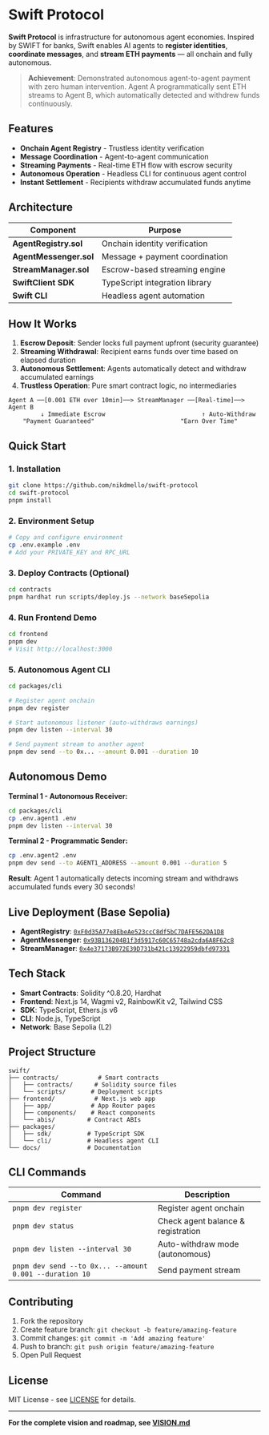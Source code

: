 # Swift Protocol

**Swift Protocol** is infrastructure for autonomous agent economies. Inspired by SWIFT for banks, Swift enables AI agents to **register identities**, **coordinate messages**, and **stream ETH payments** — all onchain and fully autonomous.

> **Achievement**: Demonstrated autonomous agent-to-agent payment with zero human intervention. Agent A programmatically sent ETH streams to Agent B, which automatically detected and withdrew funds continuously.

## Features

- **Onchain Agent Registry** - Trustless identity verification
- **Message Coordination** - Agent-to-agent communication
- **Streaming Payments** - Real-time ETH flow with escrow security
- **Autonomous Operation** - Headless CLI for continuous agent control
- **Instant Settlement** - Recipients withdraw accumulated funds anytime

## Architecture

| Component | Purpose |
|-----------|----------|
| **AgentRegistry.sol** | Onchain identity verification |
| **AgentMessenger.sol** | Message + payment coordination |
| **StreamManager.sol** | Escrow-based streaming engine |
| **SwiftClient SDK** | TypeScript integration library |
| **Swift CLI** | Headless agent automation |

## How It Works

1. **Escrow Deposit**: Sender locks full payment upfront (security guarantee)
2. **Streaming Withdrawal**: Recipient earns funds over time based on elapsed duration
3. **Autonomous Settlement**: Agents automatically detect and withdraw accumulated earnings
4. **Trustless Operation**: Pure smart contract logic, no intermediaries

```
Agent A ──[0.001 ETH over 10min]──> StreamManager ──[Real-time]──> Agent B
         ↓ Immediate Escrow                           ↑ Auto-Withdraw
    "Payment Guaranteed"                        "Earn Over Time"
```

## Quick Start

### 1. Installation
```bash
git clone https://github.com/nikdmello/swift-protocol
cd swift-protocol
pnpm install
```

### 2. Environment Setup
```bash
# Copy and configure environment
cp .env.example .env
# Add your PRIVATE_KEY and RPC_URL
```

### 3. Deploy Contracts (Optional)
```bash
cd contracts
pnpm hardhat run scripts/deploy.js --network baseSepolia
```

### 4. Run Frontend Demo
```bash
cd frontend
pnpm dev
# Visit http://localhost:3000
```

### 5. Autonomous Agent CLI
```bash
cd packages/cli

# Register agent onchain
pnpm dev register

# Start autonomous listener (auto-withdraws earnings)
pnpm dev listen --interval 30

# Send payment stream to another agent
pnpm dev send --to 0x... --amount 0.001 --duration 10
```

## Autonomous Demo

**Terminal 1 - Autonomous Receiver:**
```bash
cd packages/cli
cp .env.agent1 .env
pnpm dev listen --interval 30
```

**Terminal 2 - Programmatic Sender:**
```bash
cp .env.agent2 .env
pnpm dev send --to AGENT1_ADDRESS --amount 0.001 --duration 5
```

**Result**: Agent 1 automatically detects incoming stream and withdraws accumulated funds every 30 seconds!

## Live Deployment (Base Sepolia)

- **AgentRegistry**: [`0xF0d35A77e8EbeAe523ccC8df5bC7DAFE562DA1D8`](https://sepolia.basescan.org/address/0xF0d35A77e8EbeAe523ccC8df5bC7DAFE562DA1D8)
- **AgentMessenger**: [`0x93B136204B1f3d5917c60C65748a2cda6A8F62c8`](https://sepolia.basescan.org/address/0x93B136204B1f3d5917c60C65748a2cda6A8F62c8)
- **StreamManager**: [`0x4e37173B972E39D731b421c13922959dbfd97331`](https://sepolia.basescan.org/address/0x4e37173B972E39D731b421c13922959dbfd97331)

## Tech Stack

- **Smart Contracts**: Solidity ^0.8.20, Hardhat
- **Frontend**: Next.js 14, Wagmi v2, RainbowKit v2, Tailwind CSS
- **SDK**: TypeScript, Ethers.js v6
- **CLI**: Node.js, TypeScript
- **Network**: Base Sepolia (L2)

## Project Structure

```
swift/
├── contracts/           # Smart contracts
│   ├── contracts/      # Solidity source files
│   └── scripts/       # Deployment scripts
├── frontend/           # Next.js web app
│   ├── app/           # App Router pages
│   ├── components/    # React components
│   └── abis/         # Contract ABIs
├── packages/
│   ├── sdk/          # TypeScript SDK
│   └── cli/          # Headless agent CLI
└── docs/             # Documentation
```

## CLI Commands

| Command | Description |
|---------|-------------|
| `pnpm dev register` | Register agent onchain |
| `pnpm dev status` | Check agent balance & registration |
| `pnpm dev listen --interval 30` | Auto-withdraw mode (autonomous) |
| `pnpm dev send --to 0x... --amount 0.001 --duration 10` | Send payment stream |

## Contributing

1. Fork the repository
2. Create feature branch: `git checkout -b feature/amazing-feature`
3. Commit changes: `git commit -m 'Add amazing feature'`
4. Push to branch: `git push origin feature/amazing-feature`
5. Open Pull Request

## License

MIT License - see [LICENSE](LICENSE) for details.

---

**For the complete vision and roadmap, see [VISION.md](VISION.md)**